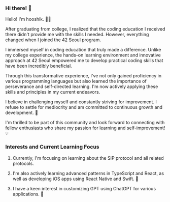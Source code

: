 ### Hi there! 👋

<!--
**teetee6/teetee6** is a ✨ _special_ ✨ repository because its `README.md` (this file) appears on your GitHub profile.
-->

Hello! I'm hooshik. 👨‍💻

After graduating from college, I realized that the coding education I received there didn't provide me with the skills I needed. However, everything changed when I joined the 42 Seoul program.

I immersed myself in coding education that truly made a difference. Unlike my college experience, the hands-on learning environment and innovative approach at 42 Seoul empowered me to develop practical coding skills that have been incredibly beneficial.

Through this transformative experience, I've not only gained proficiency in various programming languages but also learned the importance of perseverance and self-directed learning. I'm now actively applying these skills and principles in my current endeavors.

I believe in challenging myself and constantly striving for improvement. I refuse to settle for mediocrity and am committed to continuous growth and development. 🚀

I'm thrilled to be part of this community and look forward to connecting with fellow enthusiasts who share my passion for learning and self-improvement! 💡

### Interests and Current Learning Focus

1. Currently, I'm focusing on learning about the SIP protocol and all related protocols.   
   
2. I'm also actively learning advanced patterns in TypeScript and React, as well as developing iOS apps using React Native and Swift. 📱

3. I have a keen interest in customizing GPT using ChatGPT for various applications. 🤖
